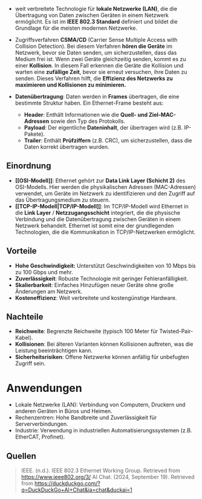 - weit verbreitete Technologie für **lokale Netzwerke (LAN)**, die die Übertragung von Daten zwischen Geräten in einem Netzwerk ermöglicht. Es ist im **IEEE 802.3 Standard** definiert und bildet die Grundlage für die meisten modernen Netzwerke.

- Zugriffsverfahren **CSMA/CD** (Carrier Sense Multiple Access with Collision Detection). Bei diesem Verfahren **hören die Geräte** im Netzwerk, bevor sie Daten senden, um sicherzustellen, dass das Medium frei ist. Wenn zwei Geräte gleichzeitig senden, kommt es zu einer **Kollision**. In diesem Fall erkennen die Geräte die Kollision und warten eine **zufällige Zeit**, bevor sie erneut versuchen, ihre Daten zu senden. Dieses Verfahren hilft, die **Effizienz des Netzwerks zu maximieren und Kollisionen zu minimieren.**

- **Datenübertragung**: Daten werden in **Frames** übertragen, die eine bestimmte Struktur haben. Ein Ethernet-Frame besteht aus:
  - **Header**: Enthält Informationen wie die **Quell- und Ziel-MAC-Adressen** sowie den Typ des Protokolls.
  - **Payload**: Der eigentliche **Dateninhalt**, der übertragen wird (z.B. IP-Pakete).
  - **Trailer**: Enthält **Prüfziffern** (z.B. CRC), um sicherzustellen, dass die Daten korrekt übertragen wurden.

## Einordnung
  - **[[OSI-Modell]]**: Ethernet gehört zur **Data Link Layer (Schicht 2)** des OSI-Modells. Hier werden die physikalischen Adressen (MAC-Adressen) verwendet, um Geräte im Netzwerk zu identifizieren und den Zugriff auf das Übertragungsmedium zu steuern.
  - **[[TCP-IP-Modell|TCP/IP-Modell]]**: Im TCP/IP-Modell wird Ethernet in die **Link Layer** / **Netzzugangsschicht** integriert, die die physische Verbindung und die Datenübertragung zwischen Geräten in einem Netzwerk behandelt. Ethernet ist somit eine der grundlegenden Technologien, die die Kommunikation in TCP/IP-Netzwerken ermöglicht.

## Vorteile
- **Hohe Geschwindigkeit:** Unterstützt Geschwindigkeiten von 10 Mbps bis zu 100 Gbps und mehr.
- **Zuverlässigkeit**: Robuste Technologie mit geringer Fehleranfälligkeit.
- **Skalierbarkeit**: Einfaches Hinzufügen neuer Geräte ohne große Änderungen am Netzwerk.
- **Kosteneffizienz**: Weit verbreitete und kostengünstige Hardware.
## Nachteile
- **Reichweite**: Begrenzte Reichweite (typisch 100 Meter für Twisted-Pair-Kabel).
- **Kollisionen**: Bei älteren Varianten können Kollisionen auftreten, was die Leistung beeinträchtigen kann.
- **Sicherheitsrisiken**: Offene Netzwerke können anfällig für unbefugten Zugriff sein.

# Anwendungen
- Lokale Netzwerke (LAN): Verbindung von Computern, Druckern und anderen Geräten in Büros und Heimen.
- Rechenzentren: Hohe Bandbreite und Zuverlässigkeit für Serververbindungen.
- Industrie: Verwendung in industriellen Automatisierungssystemen (z.B. EtherCAT, Profinet).

## Quellen
> IEEE. (n.d.). IEEE 802.3 Ethernet Working Group. Retrieved from https://www.ieee802.org/3/
> AI Chat. (2024, September 19). Retrieved from https://duckduckgo.com/?q=DuckDuckGo+AI+Chat&ia=chat&duckai=1
